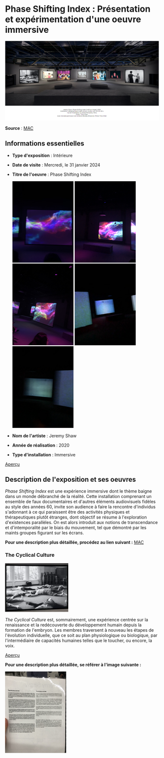 # Phase Shifting Index : Présentation et expérimentation d'une oeuvre immersive

![affiche](medias/affiche_expo.PNG)

**Source** : [MAC](https://macm.org/expositions/jeremy-shaw/)

## Informations essentielles

- **Type d'exposition** : Intérieure
- **Date de visite** : Mercredi, le 31 janvier 2024
- **Titre de l'oeuvre** : Phase Shifting Index        
 
  <img src="medias/ensemble_des_ecrans_colores_01.jpeg" width="200" />
  <img src="medias/ensemble_des_ecrans_colores_02.jpeg" width="200" />
  <img src="medias/ensemble_des_ecrans_colores_03.jpeg" width="200" />
  <img src="medias/ensemble_des_ecrans_statiques_01.jpeg" width="200" />
  <img src="medias/ensemble_des_ecrans_statiques_02.jpeg" width="200" />
  
- **Nom de l'artiste** : Jeremy Shaw
- **Année de réalisation** : 2020
- **Type d'installation** : Immersive

[Aperçu](https://cmontmorency365-my.sharepoint.com/:v:/g/personal/2148323_cmontmorency_qc_ca/EQRJt1A14_tMowewXKqTqBEBXy-zxODl4y6-sZ1QTPBh0g?nav=eyJyZWZlcnJhbEluZm8iOnsicmVmZXJyYWxBcHAiOiJTdHJlYW1XZWJBcHAiLCJyZWZlcnJhbFZpZXciOiJTaGFyZURpYWxvZy1MaW5rIiwicmVmZXJyYWxBcHBQbGF0Zm9ybSI6IldlYiIsInJlZmVycmFsTW9kZSI6InZpZXcifX0%3D&e=3FCj1f)

## Description de l'exposition et ses oeuvres

*Phase Shifting Index* est une expérience immersive dont le thème baigne dans un monde débranché de la réalité. Cette installation comprenant un ensemble de faux documentaires et d'autres éléments audiovisuels fidèles au style des années 60, invite son audience à faire la rencontre d'individus s'adonnant à ce qui paraissent être des activités physiques et thérapeutiques plutôt étranges, dont objectif se résume à l'exploration d'existences parallèles. On est alors introduit aux notions de transcendance et d'intemporalité par le biais du mouvement, tel que démontré par les maints groupes figurant sur les écrans. 

**Pour une description plus détaillée, procédez au lien suivant :** [MAC](https://macm.org/expositions/jeremy-shaw/)

### The Cyclical Culture

![oeuvre1](medias/cyclical_culture.png)

*The Cyclical Culture* est, sommairement, une expérience centrée sur la renaissance et la redécouverte du développement humain depuis la formation de l'embryon. Les membres traversent à nouveau les étapes de l'évolution individuelle, que ce soit au plan physiologique ou biologique, par l'intermédiaire de capacités humaines telles que le toucher, ou encore, la voix.

[Aperçu](https://cmontmorency365-my.sharepoint.com/:v:/g/personal/2148323_cmontmorency_qc_ca/EYYVf9ZbV5JIkx_mEViwcH0B2EalLrEUr0GUJ4UabhTIng?nav=eyJyZWZlcnJhbEluZm8iOnsicmVmZXJyYWxBcHAiOiJTdHJlYW1XZWJBcHAiLCJyZWZlcnJhbFZpZXciOiJTaGFyZURpYWxvZy1MaW5rIiwicmVmZXJyYWxBcHBQbGF0Zm9ybSI6IldlYiIsInJlZmVycmFsTW9kZSI6InZpZXcifX0%3D&e=rb04hx)

**Pour une description plus détaillée, se référer à l'image suivante :**

<img src="medias/cyclical_culture_description.jpeg" width="200" />





